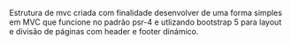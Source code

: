 Estrutura de mvc criada com finalidade desenvolver de uma forma simples em MVC que funcione no padrão psr-4 e utlizando bootstrap 5 para layout e divisão de páginas com header e footer dinámico.
